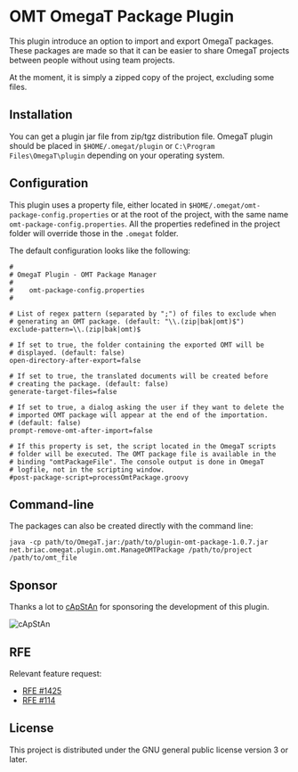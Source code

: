 # OMT OmegaT Package Plugin

This plugin introduce an option to import and export OmegaT packages. These packages are made so that it can be easier
to share OmegaT projects between people without using team projects.

At the moment, it is simply a zipped copy of the project, excluding some files.

## Installation

You can get a plugin jar file from zip/tgz distribution file.
OmegaT plugin should be placed in `$HOME/.omegat/plugin` or `C:\Program Files\OmegaT\plugin`
depending on your operating system.

## Configuration

This plugin uses a property file, either located in `$HOME/.omegat/omt-package-config.properties` or
at the root of the project, with the same name `omt-package-config.properties`. All the properties
redefined in the project folder will override those in the `.omegat` folder.

The default configuration looks like the following:

```
#
# OmegaT Plugin - OMT Package Manager
#
#    omt-package-config.properties
#

# List of regex pattern (separated by ";") of files to exclude when
# generating an OMT package. (default: "\\.(zip|bak|omt)$")
exclude-pattern=\\.(zip|bak|omt)$

# If set to true, the folder containing the exported OMT will be
# displayed. (default: false)
open-directory-after-export=false

# If set to true, the translated documents will be created before
# creating the package. (default: false)
generate-target-files=false

# If set to true, a dialog asking the user if they want to delete the
# imported OMT package will appear at the end of the importation.
# (default: false)
prompt-remove-omt-after-import=false

# If this property is set, the script located in the OmegaT scripts
# folder will be executed. The OMT package file is available in the
# binding "omtPackageFile". The console output is done in OmegaT
# logfile, not in the scripting window.
#post-package-script=processOmtPackage.groovy
```

## Command-line

The packages can also be created directly with the command line:

`java -cp path/to/OmegaT.jar:/path/to/plugin-omt-package-1.0.7.jar net.briac.omegat.plugin.omt.ManageOMTPackage /path/to/project /path/to/omt_file`

## Sponsor

Thanks a lot to [cApStAn](http://www.capstan.be/) for sponsoring the development of this plugin.

![cApStAn](http://www.capstan.be/wp-content/themes/capstan/img/logo-capstan.png)

## RFE

Relevant feature request:

* [RFE #1425](https://sourceforge.net/p/omegat/feature-requests/1425/)
* [RFE #114](https://sourceforge.net/p/omegat/feature-requests/114/)

## License

This project is distributed under the GNU general public license version 3 or later.

